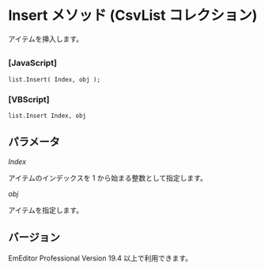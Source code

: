 # Insert メソッド (CsvList コレクション)

アイテムを挿入します。

## 

### \[JavaScript\]

```
list.Insert( Index, obj );
```

### \[VBScript\]

```
list.Insert Index, obj
```

## パラメータ

_Index_

アイテムのインデックスを 1 から始まる整数として指定します。

_obj_

アイテムを指定します。

## バージョン

EmEditor Professional Version 19.4 以上で利用できます。
